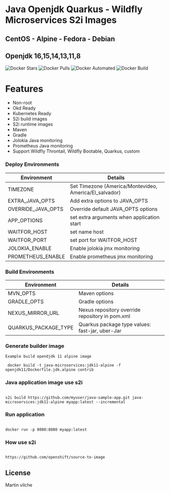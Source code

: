 # Java Openjdk Quarkus - Wildfly Microservices S2i Images


## CentOS - Alpine - Fedora - Debian
## Openjdk 16,15,14,13,11,8

![Docker Stars](https://img.shields.io/docker/stars/mvilche/java-microservices-s2i.svg)
![Docker Pulls](https://img.shields.io/docker/pulls/mvilche/java-microservices-s2i.svg)
![Docker Automated](https://img.shields.io/docker/cloud/automated/mvilche/java-microservices-s2i)
![Docker Build](https://img.shields.io/docker/cloud/build/mvilche/java-microservices-s2i)


# Features

- Non-root
- Okd Ready
- Kubernetes Ready
- S2i build images
- S2i runtime images
- Maven
- Gradle
- Jolokia Java monitoring
- Prometheus Java monitoring
- Support Wildfly Throntail, Wildfly Bootable, Quarkus, custom

### Deploy Environments 


| Environment | Details |
| ------ | ------ |
| TIMEZONE | Set Timezone (America/Montevideo, America/El_salvador) |
| EXTRA_JAVA_OPTS | Add extra options to JAVA_OPTS |
| OVERRIDE_JAVA_OPTS | Override default JAVA_OPTS options |
| APP_OPTIONS | set extra arguments when application start |
| WAITFOR_HOST | set name host |
| WAITFOR_PORT | set port for WAITFOR_HOST |
| JOLOKIA_ENABLE | Enable jolokia jmx monitoring|
| PROMETHEUS_ENABLE | Enable prometheus jmx monitoring |



### Build Environments 


| Environment | Details |
| ------ | ------ |
| MVN_OPTS | Maven options  |
| GRADLE_OPTS | Gradle options  |
| NEXUS_MIRROR_URL | Nexus repository override repository in pom.xml |
| QUARKUS_PACKAGE_TYPE | Quarkus package type values: fast-jar, uber-Jar |


### Generate builder image

```console
Example build opendjdk 11 alpine image

 docker build -t java-microservices:jdk11-alpine -f openjdk11/Dockerfile.jdk.alpine contrib

```

### Java application image use s2i

```console

s2i build https://github.com/myuser/java-sample-app.git java-microservices:jdk11-alpine myapp:latest --incremental

```


### Run application

```console

docker run -p 8080:8080 myapp:latest

```

### How use s2i

```console

https://github.com/openshift/source-to-image

```

License
----

Martin vilche
